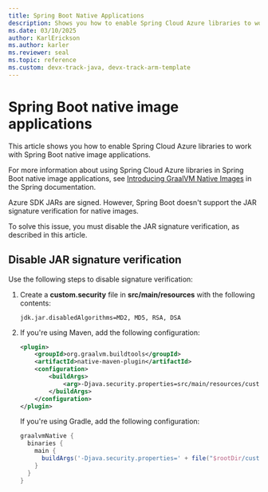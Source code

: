 ```yaml
---
title: Spring Boot Native Applications
description: Shows you how to enable Spring Cloud Azure libraries to work with Spring Boot native image applications.
ms.date: 03/10/2025
author: KarlErickson
ms.author: karler
ms.reviewer: seal
ms.topic: reference
ms.custom: devx-track-java, devx-track-arm-template
---
```


# Spring Boot native image applications

This article shows you how to enable Spring Cloud Azure libraries to work with Spring Boot native image applications.

For more information about using Spring Cloud Azure libraries in Spring Boot native image applications, see [Introducing GraalVM Native Images](https://docs.spring.io/spring-boot/reference/packaging/native-image/introducing-graalvm-native-images.html) in the Spring documentation.

Azure SDK JARs are signed. However, Spring Boot doesn't support the JAR signature verification for native images.

To solve this issue, you must disable the JAR signature verification, as described in this article.

## Disable JAR signature verification

Use the following steps to disable signature verification:

1. Create a **custom.security** file in **src/main/resources** with the following contents:

   ```
   jdk.jar.disabledAlgorithms=MD2, MD5, RSA, DSA
   ```

1. If you're using Maven, add the following configuration:

   ```xml
   <plugin>
       <groupId>org.graalvm.buildtools</groupId>
       <artifactId>native-maven-plugin</artifactId>
       <configuration>
           <buildArgs>
               <arg>-Djava.security.properties=src/main/resources/custom.security</arg>
           </buildArgs>
       </configuration>
   </plugin>
   ```

   If you're using Gradle, add the following configuration:

   ```groovy
   graalvmNative {
     binaries {
       main {
         buildArgs('-Djava.security.properties=' + file("$rootDir/custom.security").absolutePath)
       }
     }
   }
   ```
